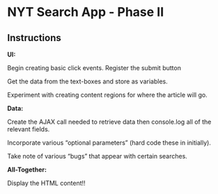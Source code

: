 # NYT Search App - Phase II

## Instructions

**UI:**

Begin creating basic click events. Register the submit button

Get the data from the text-boxes and store as variables.

Experiment with creating content regions for where the article will go.

**Data:**

Create the AJAX call needed to retrieve data then console.log all of the relevant fields.

Incorporate various “optional parameters” (hard code these in initially).

Take note of various “bugs” that appear with certain searches.

**All-Together:**

Display the HTML content!!